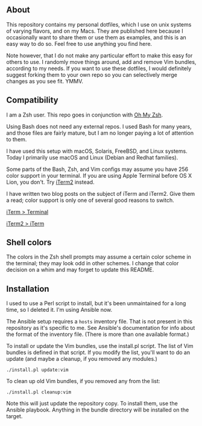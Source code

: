 
About
-----

This repository contains my personal dotfiles, which I use on unix systems of varying flavors, and on my Macs. They are published here because I occasionally want to share them or use them as examples, and this is an easy way to do so. Feel free to use anything you find here.

Note however, that I do not make any particular effort to make this easy for others to use. I randomly move things around, add and remove Vim bundles, according to my needs. If you want to use these dotfiles, I would definitely suggest forking them to your own repo so you can selectively merge changes as you see fit. YMMV.

Compatibility
-------------

I am a Zsh user. This repo goes in conjunction with [Oh My Zsh](https://ohmyz.sh).

Using Bash does not need any external repos. I used Bash for many years, and those files are fairly mature, but I am no longer paying a lot of attention to them.

I have used this setup with macOS, Solaris, FreeBSD, and Linux systems. Today I primarily use macOS and Linux (Debian and Redhat families).

Some parts of the Bash, Zsh, and Vim configs may assume you have 256 color support in your terminal. If you are using Apple Terminal before OS X Lion, you don't. Try [iTerm2][] instead.

[iterm2]: http://sites.google.com/site/iterm2home/

I have written two blog posts on the subject of iTerm and iTerm2. Give them a read; color support is only one of several good reasons to switch.

[iTerm > Terminal](http://tangledhelix.com/blog/2010/11/20/iterm-terminal/)

[iTerm2 > iTerm](http://tangledhelix.com/blog/2010/12/06/iterm2-iterm/)

Shell colors
------------

The colors in the Zsh shell prompts may assume a certain color scheme in the terminal; they may look odd in other schemes. I change that color decision on a whim and may forget to update this README.

Installation
------------

I used to use a Perl script to install, but it's been unmaintained for a long time, so I deleted it. I'm using Ansible now.

The Ansible setup requires a `hosts` inventory file. That is not present in this repository as it's specific to me. See Ansible's documentation for info about the format of the inventory file. (There is more than one available format.)

To install or update the Vim bundles, use the install.pl script. The list of Vim bundles is defined in that script. If you modify the list, you'll want to do an update (and maybe a cleanup, if you removed any modules.)

    ./install.pl update:vim

To clean up old Vim bundles, if you removed any from the list:

    ./install.pl cleanup:vim

Note this will just update the repository copy. To install them, use the Ansible playbook. Anything in the bundle directory will be installed on the target.
